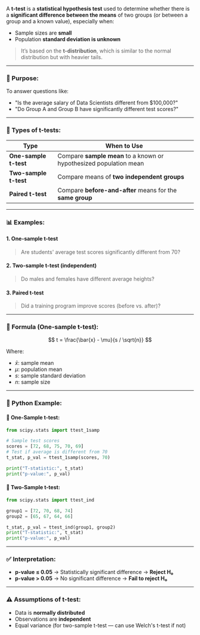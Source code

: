 A **t-test** is a **statistical hypothesis test** used to determine whether there is a **significant difference between the means** of two groups (or between a group and a known value), especially when:

* Sample sizes are **small**
* Population **standard deviation is unknown**

> It’s based on the **t-distribution**, which is similar to the normal distribution but with heavier tails.

---

### 🎯 Purpose:

To answer questions like:

* "Is the average salary of Data Scientists different from \$100,000?"
* "Do Group A and Group B have significantly different test scores?"

---

### 🧪 Types of t-tests:

| Type                  | When to Use                                                        |
| --------------------- | ------------------------------------------------------------------ |
| **One-sample t-test** | Compare **sample mean** to a known or hypothesized population mean |
| **Two-sample t-test** | Compare means of **two independent groups**                        |
| **Paired t-test**     | Compare **before-and-after** means for the **same group**          |

---

### 📊 Examples:

#### 1. **One-sample t-test**

> Are students' average test scores significantly different from 70?

#### 2. **Two-sample t-test (independent)**

> Do males and females have different average heights?

#### 3. **Paired t-test**

> Did a training program improve scores (before vs. after)?

---

### 🧮 Formula (One-sample t-test):

$$
t = \frac{\bar{x} - \mu}{s / \sqrt{n}}
$$

Where:

* $\bar{x}$: sample mean
* $\mu$: population mean
* $s$: sample standard deviation
* $n$: sample size

---

### 🐍 Python Example:

#### 📌 One-Sample t-test:

```python
from scipy.stats import ttest_1samp

# Sample test scores
scores = [72, 68, 75, 70, 69]
# Test if average is different from 70
t_stat, p_val = ttest_1samp(scores, 70)

print("T-statistic:", t_stat)
print("p-value:", p_val)
```

#### 📌 Two-Sample t-test:

```python
from scipy.stats import ttest_ind

group1 = [72, 70, 68, 74]
group2 = [65, 67, 64, 66]

t_stat, p_val = ttest_ind(group1, group2)
print("T-statistic:", t_stat)
print("p-value:", p_val)
```

---

### ✅ Interpretation:

* **p-value ≤ 0.05** → Statistically significant difference → **Reject H₀**
* **p-value > 0.05** → No significant difference → **Fail to reject H₀**

---

### ⚠️ Assumptions of t-test:

* Data is **normally distributed**
* Observations are **independent**
* Equal variance (for two-sample t-test — can use Welch's t-test if not)
